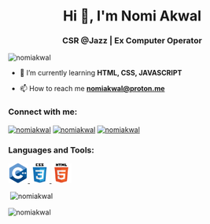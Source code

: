 <h1 align="center">Hi 👋, I'm Nomi Akwal</h1>
<h3 align="center">CSR @Jazz | Ex Computer Operator</h3>

<p align="left"> <img src="https://komarev.com/ghpvc/?username=nomiakwal&label=Profile%20views&color=0e75b6&style=flat" alt="nomiakwal" /> </p>

- 🌱 I’m currently learning **HTML, CSS, JAVASCRIPT**

- 📫 How to reach me **nomiakwal@proton.me**

<h3 align="left">Connect with me:</h3>
<p align="left">
<a href="https://codepen.io/nomiakwal" target="blank"><img align="center" src="https://raw.githubusercontent.com/rahuldkjain/github-profile-readme-generator/master/src/images/icons/Social/codepen.svg" alt="nomiakwal" height="30" width="40" /></a>
<a href="https://fb.com/nomiakwal" target="blank"><img align="center" src="https://raw.githubusercontent.com/rahuldkjain/github-profile-readme-generator/master/src/images/icons/Social/facebook.svg" alt="nomiakwal" height="30" width="40" /></a>
<a href="https://instagram.com/nomiakwal" target="blank"><img align="center" src="https://raw.githubusercontent.com/rahuldkjain/github-profile-readme-generator/master/src/images/icons/Social/instagram.svg" alt="nomiakwal" height="30" width="40" /></a>
</p>

<h3 align="left">Languages and Tools:</h3>
<p align="left"> <a href="https://www.w3schools.com/cpp/" target="_blank" rel="noreferrer"> <img src="https://raw.githubusercontent.com/devicons/devicon/master/icons/cplusplus/cplusplus-original.svg" alt="cplusplus" width="40" height="40"/> </a> <a href="https://www.w3schools.com/css/" target="_blank" rel="noreferrer"> <img src="https://raw.githubusercontent.com/devicons/devicon/master/icons/css3/css3-original-wordmark.svg" alt="css3" width="40" height="40"/> </a> <a href="https://www.w3.org/html/" target="_blank" rel="noreferrer"> <img src="https://raw.githubusercontent.com/devicons/devicon/master/icons/html5/html5-original-wordmark.svg" alt="html5" width="40" height="40"/> </a> </p>

<p>&nbsp;<img align="center" src="https://github-readme-stats.vercel.app/api?username=nomiakwal&show_icons=true&locale=en" alt="nomiakwal" /></p>

<p><img align="center" src="https://github-readme-streak-stats.herokuapp.com/?user=nomiakwal&" alt="nomiakwal" /></p>
